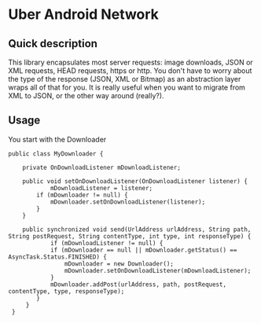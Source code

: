 Uber Android Network
====================

Quick description
-----------------
This library encapsulates most server requests: image downloads, JSON or XML requests, HEAD requests, https or http. You don't have to worry about the type of the response (JSON, XML or Bitmap) as an abstraction layer wraps all of that for you. It is really useful when you want to migrate from XML to JSON, or the other way around (really?).


Usage
-----
You start with the Downloader


    public class MyDownloader {

        private OnDownloadListener mDownloadListener;

	    public void setOnDownloadListener(OnDownloadListener listener) {
	            mDownloadListener = listener;
		    if (mDownloader != null) {
			    mDownloader.setOnDownloadListener(listener);
		    }
	    }

	    public synchronized void send(UrlAddress urlAddress, String path, String postRequest, String contentType, int type, int responseType) {
	            if (mDownloadListener != null) {
			    if (mDownloader == null || mDownloader.getStatus() == AsyncTask.Status.FINISHED) {
				    mDownloader = new Downloader();
				    mDownloader.setOnDownloadListener(mDownloadListener);
			    }
			    mDownloader.addPost(urlAddress, path, postRequest, contentType, type, responseType);
		    }
	     }
     }
